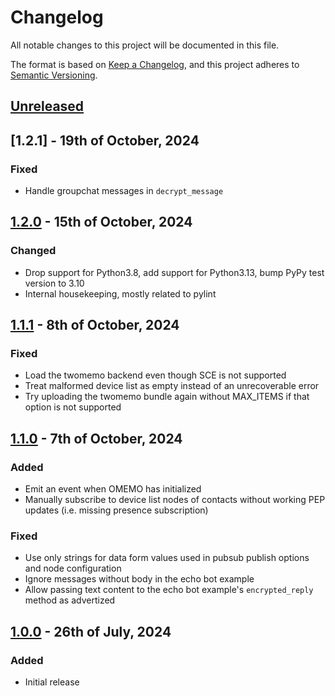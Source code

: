 # Changelog

All notable changes to this project will be documented in this file.

The format is based on [Keep a Changelog](https://keepachangelog.com/en/1.0.0/), and this project adheres to [Semantic Versioning](https://semver.org/spec/v2.0.0.html).

## [Unreleased]

## [1.2.1] - 19th of October, 2024

### Fixed
- Handle groupchat messages in `decrypt_message`

## [1.2.0] - 15th of October, 2024

### Changed
- Drop support for Python3.8, add support for Python3.13, bump PyPy test version to 3.10
- Internal housekeeping, mostly related to pylint

## [1.1.1] - 8th of October, 2024

### Fixed
- Load the twomemo backend even though SCE is not supported
- Treat malformed device list as empty instead of an unrecoverable error
- Try uploading the twomemo bundle again without MAX_ITEMS if that option is not supported

## [1.1.0] - 7th of October, 2024

### Added
- Emit an event when OMEMO has initialized
- Manually subscribe to device list nodes of contacts without working PEP updates (i.e. missing presence subscription)

### Fixed
- Use only strings for data form values used in pubsub publish options and node configuration
- Ignore messages without body in the echo bot example
- Allow passing text content to the echo bot example's `encrypted_reply` method as advertized

## [1.0.0] - 26th of July, 2024

### Added
- Initial release

[Unreleased]: https://github.com/Syndace/slixmpp-omemo/compare/v1.2.0...HEAD
[1.2.0]: https://github.com/Syndace/slixmpp-omemo/compare/v1.1.1...v1.2.0
[1.1.1]: https://github.com/Syndace/slixmpp-omemo/compare/v1.1.0...v1.1.1
[1.1.0]: https://github.com/Syndace/slixmpp-omemo/compare/v1.0.0...v1.1.0
[1.0.0]: https://github.com/Syndace/slixmpp-omemo/releases/tag/v1.0.0
